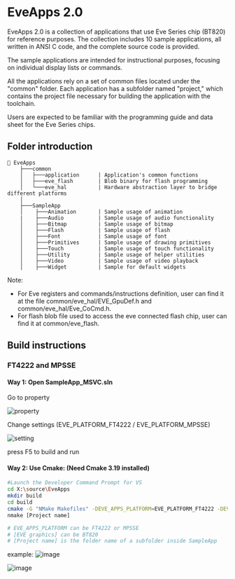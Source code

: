 

# EveApps 2.0

EveApps 2.0 is a collection of applications that use Eve Series chip (BT820) for reference purposes. The collection includes 10 sample applications, all written in ANSI C code, and the complete source code is provided.

The sample applications are intended for instructional purposes, focusing on individual display lists or commands.

All the applications rely on a set of common files located under the "common" folder. Each application has a subfolder named "project," which contains the project file necessary for building the application with the toolchain.

Users are expected to be familiar with the programming guide and data sheet for the Eve Series chips.



## Folder introduction
```
📂 EveApps
    ├───common                  
    │   ├───application      | Application's common functions
    │   ├───eve_flash        | Blob binary for flash programming
    │   └───eve_hal          | Hardware abstraction layer to bridge different platforms
    │    
    ├───SampleApp
    │    ├───Animation       | Sample usage of animation 
    |    ├───Audio           | Sample usage of audio functionality    
    │    ├───Bitmap          | Sample usage of bitmap 
    │    ├───Flash           | Sample usage of flash 
    │    ├───Font            | Sample usage of font 
    │    ├───Primitives      | Sample usage of drawing primitives
    │    ├───Touch           | Sample usage of touch functionality
    │    ├───Utility         | Sample usage of helper utilities
    │    ├───Video           | Sample usage of video playback
    │    ├───Widget          | Sample for default widgets
```

Note:
- For Eve registers and commands/instructions definition, user can find it at the file common/eve_hal/EVE_GpuDef.h and common/eve_hal/Eve_CoCmd.h.
- For flash blob file used to access the eve connected flash chip, user can find it at common/eve_flash.  

## Build instructions

### FT4222 and MPSSE
#### Way 1: Open SampleApp_MSVC.sln

Go to property

![property](https://github.com/user-attachments/assets/953dd3b1-3a9b-4747-ae0d-1daeda844b94)

Change settings (EVE_PLATFORM_FT4222 / EVE_PLATFORM_MPSSE)

![setting](https://github.com/user-attachments/assets/9ea058a0-e7a5-497c-a7da-cb71f9b23cb0)

press F5 to build and run

#### Way 2: Use Cmake: (Need Cmake 3.19 installed)
```sh
#Launch the Developer Command Prompt for VS
cd X:\source\EveApps
mkdir build
cd build
cmake -G "NMake Makefiles" -DEVE_APPS_PLATFORM=EVE_PLATFORM_FT4222 -DEVE_APPS_GRAPHICS=[EVE graphics] ..
nmake [Project name]

# EVE_APPS_PLATFORM can be FT4222 or MPSSE
# [EVE graphics] can be BT820
# [Project name] is the folder name of a subfolder inside SampleApp
```

example: 
![image](https://github.com/user-attachments/assets/93515ee2-33c7-4b45-9c88-42c2b2949860)

![image](https://github.com/user-attachments/assets/a7d0cc56-bd20-4baa-93d7-84a02bcceb1f)
